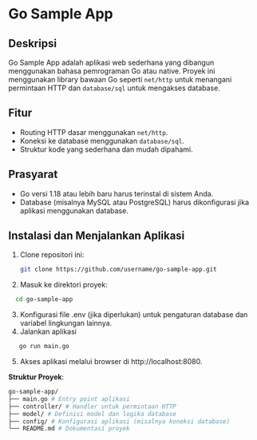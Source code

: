# Go Sample App

## Deskripsi

Go Sample App adalah aplikasi web sederhana yang dibangun menggunakan bahasa pemrograman Go atau native. Proyek ini menggunakan library bawaan Go seperti `net/http` untuk menangani permintaan HTTP dan `database/sql` untuk mengakses database.

## Fitur

- Routing HTTP dasar menggunakan `net/http`.
- Koneksi ke database menggunakan `database/sql`.
- Struktur kode yang sederhana dan mudah dipahami.

## Prasyarat

- Go versi 1.18 atau lebih baru harus terinstal di sistem Anda.
- Database (misalnya MySQL atau PostgreSQL) harus dikonfigurasi jika aplikasi menggunakan database.

## Instalasi dan Menjalankan Aplikasi

1. Clone repositori ini:

   ```bash
   git clone https://github.com/username/go-sample-app.git

   ```

2. Masuk ke direktori proyek:

```bash
  cd go-sample-app
```

3. Konfigurasi file .env (jika diperlukan) untuk pengaturan database dan variabel lingkungan lainnya.
4. Jalankan aplikasi

```bash
   go run main.go
```

5. Akses aplikasi melalui browser di http://localhost:8080.

**Struktur Proyek**:

```bash
go-sample-app/
├── main.go # Entry point aplikasi
├── controller/ # Handler untuk permintaan HTTP
├── model/ # Definisi model dan logika database
├── config/ # Konfigurasi aplikasi (misalnya koneksi database)
└── README.md # Dokumentasi proyek
```
